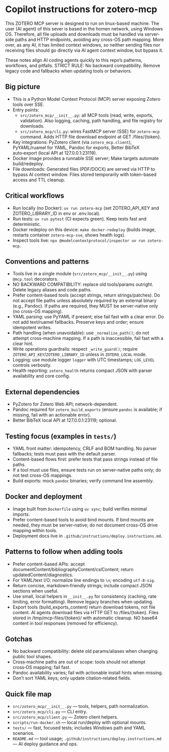 # Copilot instructions for zotero-mcp

This ZOTERO MCP server is designed to run on linux-based machine. The user (AI agent) of this sever is based in the homen network, using Windows OS. Therefore, all file uploads and downloads must be handled via server-side paths and HTTP endpoints, avoiding any cross-OS path mapping. More over, as any AI, it has limited context windows, so neither sending files nor receiving files should go directly via AI agent context window, but bypass it. 

These notes align AI coding agents quickly to this repo’s patterns, workflows, and pitfalls. STRICT RULE: No backward compatibility. Remove legacy code and fallbacks when updating tools or behaviors.

## Big picture
- This is a Python Model Context Protocol (MCP) server exposing Zotero tools over SSE.
- Entry points:
  - `src/zotero_mcp/__init__.py`: all MCP tools (read, write, exports, validation). Also logging, caching, path handling, and file registry for downloads.
  - `src/zotero_mcp/cli.py`: wires FastMCP server (SSE) for `zotero-mcp` command. Adds HTTP file download endpoint at GET /files/{token}.
- Key integrations: PyZotero client (via `zotero_mcp.client`), PyYAML/ruamel for YAML, Pandoc for exports, Better BibTeX auto‑export (local API at 127.0.0.1:23119).
- Docker image provides a runnable SSE server; Make targets automate build/redeploy.
- File downloads: Generated files (PDF/DOCX) are served via HTTP to bypass AI context window. Files stored temporarily with token-based access and TTL cleanup.

## Critical workflows
- Run locally (no Docker): `uv run zotero-mcp` (set ZOTERO_API_KEY and ZOTERO_LIBRARY_ID in env or .env.local).
- Run tests: `uv run pytest` (CI expects green). Keep tests fast and deterministic.
- Docker redeploy on this device: `make docker-redeploy` (builds image, restarts container `zotero-mcp-sse`, shows health logs).
- Inspect tools live: `npx @modelcontextprotocol/inspector uv run zotero-mcp`.

## Conventions and patterns
- Tools live in a single module (`src/zotero_mcp/__init__.py`) using `@mcp.tool` decorators.
- NO BACKWARD COMPATIBILITY: replace old tools/params outright. Delete legacy aliases and code paths.
- Prefer content-based tools (accept strings, return strings/patches). Do not accept file paths unless absolutely required by an external binary (e.g., Pandoc). If paths are required, they MUST be server-native only (no cross-OS mapping).
- YAML parsing: use PyYAML if present; else fail fast with a clear error. Do not add text/ruamel fallbacks. Preserve keys and order; ensure idempotent writes.
- Path handling (when unavoidable): use `_normalize_path()`; do not attempt cross-machine mapping. If a path is inaccessible, fail fast with a clear hint.
- Write operations guardrails: respect `_write_guard()`; require `ZOTERO_API_KEY`/`ZOTERO_LIBRARY_ID` unless in `ZOTERO_LOCAL` mode.
- Logging: use module logger `logger` with UTC timestamps; `LOG_LEVEL` controls verbosity.
- Health reporting: `zotero_health` returns compact JSON with parser availability and core config.

## External dependencies
- PyZotero for Zotero Web API; network-dependent.
- Pandoc required for `zotero_build_exports` (ensure `pandoc` is available; if missing, fail with an actionable error).
- Better BibTeX local API at 127.0.0.1:23119; optional.

## Testing focus (examples in `tests/`)
- YAML front matter: idempotency, CRLF and BOM handling. No parser fallbacks; tests must pass with the default parser.
- Content-based flows first: prefer tests that pass strings instead of file paths.
- If a tool must use files, ensure tests run on server-native paths only; do not test cross-OS mappings.
- Build exports: mock `pandoc` binaries; verify command line assembly.

## Docker and deployment
- Image built from `Dockerfile` using `uv sync`; build verifies minimal imports.
- Prefer content-based tools to avoid bind mounts. If bind mounts are needed, they must be server-native; do not document cross-OS drive mapping within tools.
- Deployment docs live in `.github/instructions/deploy.instructions.md`.

## Patterns to follow when adding tools
- Prefer content-based APIs: accept documentContent/bibliographyContent/cslContent; return updatedContent/diagnostics.
- For YAML/text I/O: normalize line endings to `\n`; encoding `utf-8-sig`.
- Return concise, markdown‑friendly strings; include compact JSON sections when useful.
- Use small, local helpers in `__init__.py` for consistency (caching, rate limiting, error formatting). Remove legacy branches when updating.
- Export tools (build_exports_content) return download tokens, not file content. AI agents download files via HTTP GET to /files/{token}. Files stored in /tmp/mcp-files/{token}/ with automatic cleanup. NO base64 content in tool responses (removed for efficiency).

## Gotchas
- No backward compatibility: delete old params/aliases when changing public tool shapes.
- Cross‑machine paths are out of scope: tools should not attempt cross‑OS mapping; fail fast.
- Pandoc availability varies; fail with actionable install hints when missing.
- Don’t sort YAML keys; only update citation‑related fields.

## Quick file map
- `src/zotero_mcp/__init__.py` — tools, helpers, path normalization.
- `src/zotero_mcp/cli.py` — CLI entry.
- `src/zotero_mcp/client.py` — Zotero client helpers.
- `scripts/run-docker.sh` — local run/deploy with optional mounts.
- `tests/` — fast, focused tests; includes Windows path and YAML scenarios.
- `README.md` — tool usage; `.github/instructions/deploy.instructions.md` — AI deploy guidance and ops.
